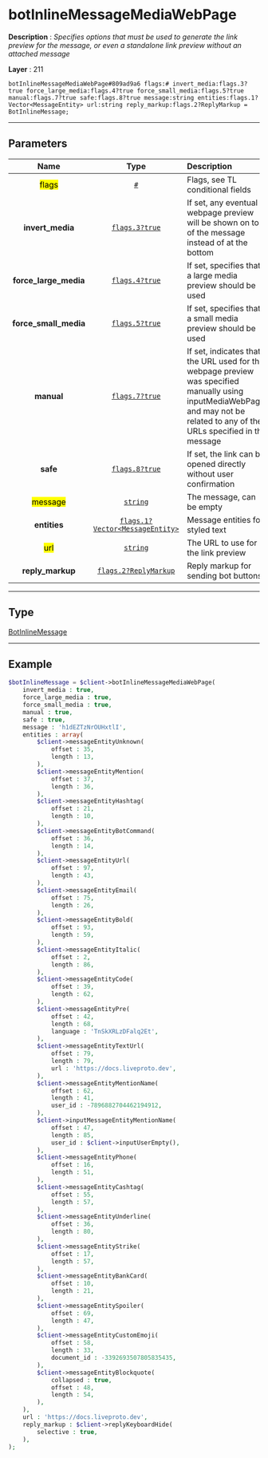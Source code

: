 # botInlineMessageMediaWebPage

**Description** : *Specifies options that must be used to generate the link preview for the message, or even a standalone link preview without an attached message*

**Layer** : 211

```tl
botInlineMessageMediaWebPage#809ad9a6 flags:# invert_media:flags.3?true force_large_media:flags.4?true force_small_media:flags.5?true manual:flags.7?true safe:flags.8?true message:string entities:flags.1?Vector<MessageEntity> url:string reply_markup:flags.2?ReplyMarkup = BotInlineMessage;
```

---

## Parameters

| Name | Type | Description |
| :---: | :---: | :--- |
| <mark>flags</mark> | [`#`](type/#) | Flags, see TL conditional fields |
| **invert_media** | [`flags.3?true`](type/true) | If set, any eventual webpage preview will be shown on top of the message instead of at the bottom |
| **force_large_media** | [`flags.4?true`](type/true) | If set, specifies that a large media preview should be used |
| **force_small_media** | [`flags.5?true`](type/true) | If set, specifies that a small media preview should be used |
| **manual** | [`flags.7?true`](type/true) | If set, indicates that the URL used for the webpage preview was specified manually using inputMediaWebPage, and may not be related to any of the URLs specified in the message |
| **safe** | [`flags.8?true`](type/true) | If set, the link can be opened directly without user confirmation |
| <mark>message</mark> | [`string`](type/string) | The message, can be empty |
| **entities** | [`flags.1?Vector<MessageEntity>`](type/MessageEntity) | Message entities for styled text |
| <mark>url</mark> | [`string`](type/string) | The URL to use for the link preview |
| **reply_markup** | [`flags.2?ReplyMarkup`](type/ReplyMarkup) | Reply markup for sending bot buttons |

---

## Type

[BotInlineMessage](type/BotInlineMessage)

---

## Example

```php
$botInlineMessage = $client->botInlineMessageMediaWebPage(
	invert_media : true,
	force_large_media : true,
	force_small_media : true,
	manual : true,
	safe : true,
	message : 'h1dEZTzNrOUHxtlI',
	entities : array(
		$client->messageEntityUnknown(
			offset : 35,
			length : 13,
		),
		$client->messageEntityMention(
			offset : 37,
			length : 36,
		),
		$client->messageEntityHashtag(
			offset : 21,
			length : 10,
		),
		$client->messageEntityBotCommand(
			offset : 36,
			length : 14,
		),
		$client->messageEntityUrl(
			offset : 97,
			length : 43,
		),
		$client->messageEntityEmail(
			offset : 75,
			length : 26,
		),
		$client->messageEntityBold(
			offset : 93,
			length : 59,
		),
		$client->messageEntityItalic(
			offset : 2,
			length : 86,
		),
		$client->messageEntityCode(
			offset : 39,
			length : 62,
		),
		$client->messageEntityPre(
			offset : 42,
			length : 68,
			language : 'TnSkXRLzDFalq2Et',
		),
		$client->messageEntityTextUrl(
			offset : 79,
			length : 79,
			url : 'https://docs.liveproto.dev',
		),
		$client->messageEntityMentionName(
			offset : 62,
			length : 41,
			user_id : -7896882704462194912,
		),
		$client->inputMessageEntityMentionName(
			offset : 47,
			length : 85,
			user_id : $client->inputUserEmpty(),
		),
		$client->messageEntityPhone(
			offset : 16,
			length : 51,
		),
		$client->messageEntityCashtag(
			offset : 55,
			length : 57,
		),
		$client->messageEntityUnderline(
			offset : 36,
			length : 80,
		),
		$client->messageEntityStrike(
			offset : 17,
			length : 57,
		),
		$client->messageEntityBankCard(
			offset : 10,
			length : 21,
		),
		$client->messageEntitySpoiler(
			offset : 69,
			length : 47,
		),
		$client->messageEntityCustomEmoji(
			offset : 58,
			length : 33,
			document_id : -3392693507805835435,
		),
		$client->messageEntityBlockquote(
			collapsed : true,
			offset : 48,
			length : 54,
		),
	),
	url : 'https://docs.liveproto.dev',
	reply_markup : $client->replyKeyboardHide(
		selective : true,
	),
);
```